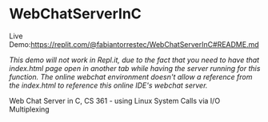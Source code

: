 # WebChatServerInC

Live Demo:https://replit.com/@fabiantorrestec/WebChatServerInC#README.md

_This demo will not work in Repl.it, due to the fact that you need to have that index.html page open in another tab while having the server running for this function. The online webchat environment doesn't allow a reference from the index.html to reference this online IDE's webchat server._

Web Chat Server in C, CS 361 - using Linux System Calls via I/O Multiplexing
